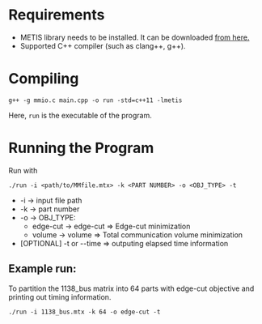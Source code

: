 # Requirements

- METIS library needs to be installed. It can be downloaded [from here.](http://glaros.dtc.umn.edu/gkhome/metis/metis/download)
- Supported C++ compiler (such as clang++, g++).

# Compiling
```
g++ -g mmio.c main.cpp -o run -std=c++11 -lmetis
```
Here, `run` is the executable of the program.

# Running the Program

Run with
```
./run -i <path/to/MMfile.mtx> -k <PART NUMBER> -o <OBJ_TYPE> -t
```
- -i         -> input file path
- -k         -> part number
- -o -> OBJ_TYPE:        
     - edge-cut    -> edge-cut   => Edge-cut minimization
     - volume      -> volume     => Total communication volume minimization
- [OPTIONAL] -t or --time   => outputing elapsed time information

## Example run:

To partition the 1138_bus matrix into 64 parts with edge-cut objective and printing out timing information.
```
./run -i 1138_bus.mtx -k 64 -o edge-cut -t
```

